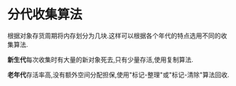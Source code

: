 分代收集算法
===
根据对象存货周期将内存划分为几块.这样可以根据各个年代的特点选用不同的收集算法.

**新生代**每次收集时有大量的新对象死去,只有少量存活,使用复制算法.

**老年代**存活率高,没有额外空间分配担保,使用"标记-整理"或"标记-清除"算法回收. 